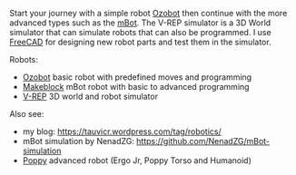 Start your journey with a simple robot [Ozobot](./Ozobot) then continue with the more advanced types such as the [mBot](./Makeblock). The V-REP simulator is a 3D World simulator that can simulate robots that can also be programmed. I use [FreeCAD](https://www.freecadweb.org/) for designing new robot parts and test them in the simulator.

Robots:
* [Ozobot](./Ozobot) basic robot with predefined moves and programming
* [Makeblock](./Makeblock) mBot robot with basic to advanced programming
* [V-REP](./V-REP) 3D world and robot simulator

Also see:
* my blog: https://tauvicr.wordpress.com/tag/robotics/
* mBot simulation by NenadZG: https://github.com/NenadZG/mBot-simulation
* [Poppy](https://www.poppy-project.org/en/) advanced robot (Ergo Jr, Poppy Torso and Humanoid)
